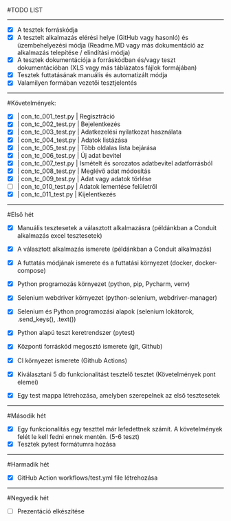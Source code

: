 #TODO LIST

---

- [x] A tesztek forráskódja
- [x] A tesztelt alkalmazás elérési helye (GitHub vagy hasonló) és üzembehelyezési módja
(Readme.MD vagy más dokumentáció az alkalmazás telepítése / elindítási módja)
- [x] A tesztek dokumentációja a forráskódban és/vagy teszt dokumentációban (XLS vagy más
táblázatos fájlok formájában)
- [x] Tesztek futtatásának manuális és automatizált módja
- [x] Valamilyen formában vezetői tesztjelentés

---

#Követelmények:

- [x] | con_tc_001_test.py | Regisztráció
- [x] | con_tc_002_test.py | Bejelentkezés
- [x] | con_tc_003_test.py | Adatkezelési nyilatkozat használata
- [x] | con_tc_004_test.py | Adatok listázása
- [x] | con_tc_005_test.py | Több oldalas lista bejárása
- [x] | con_tc_006_test.py | Új adat bevitel
- [x] | con_tc_007_test.py | Ismételt és sorozatos adatbevitel adatforrásból
- [x] | con_tc_008_test.py | Meglévő adat módosítás
- [x] | con_tc_009_test.py | Adat vagy adatok törlése
- [ ] | con_tc_010_test.py | Adatok lementése felületről
- [x] | con_tc_011_test.py | Kijelentkezés

---

#Első hét

- [x] Manuális tesztesetek a választott alkalmazásra (példánkban a Conduit alkalmazás excel
tesztesetek)
- [x] A választott alkalmazás ismerete (példánkban a Conduit alkalmazás)
- [x] A futtatás módjának ismerete és a futtatási környezet (docker, docker-compose)
- [x] Python programozás környezet (python, pip, Pycharm, venv)
- [x] Selenium webdriver környezet (python-selenium, webdriver-manager)
- [x] Selenium és Python programozási alapok (selenium lokátorok, .send_keys(), .text())
- [x] Python alapú teszt keretrendszer (pytest)
- [x] Központi forráskód megosztó ismerete (git, Github)
- [x] CI környezet ismerete (Github Actions)


- [x] Kiválasztani 5 db funkcionalitást tesztelő tesztet (Követelmények pont elemei)
- [x] Egy test mappa létrehozása, amelyben szerepelnek az első tesztesetek

---

#Második hét

- [x] Egy funkcionalitás egy teszttel már lefedettnek számít. A követelmények felét le kell fedni ennek mentén. (5-6 teszt)
- [x] Tesztek pytest formátumra hozása

---

#Harmadik hét

- [x] GitHub Action workflows/test.yml file létrehozása

---

#Negyedik hét

- [ ] Prezentáció elkészítése

